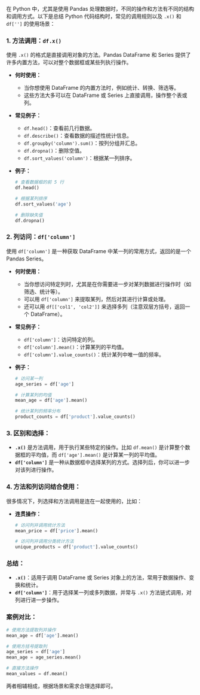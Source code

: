 在 Python 中，尤其是使用 Pandas 处理数据时，不同的操作和方法有不同的结构和调用方式。以下是总结 Python 代码结构时，常见的调用规则以及 `.x()` 和 `df['']` 的使用场景：

### 1. **方法调用：`df.x()`**
   使用 `.x()` 的格式是直接调用对象的方法。Pandas DataFrame 和 Series 提供了许多内置方法，可以对整个数据框或某些列执行操作。

   - **何时使用：**
     - 当你想使用 DataFrame 的内置方法时，例如统计、转换、筛选等。
     - 这些方法大多可以在 DataFrame 或 Series 上直接调用，操作整个表或列。
   
   - **常见例子：**
     - `df.head()`：查看前几行数据。
     - `df.describe()`：查看数据的描述性统计信息。
     - `df.groupby('column').sum()`：按列分组并汇总。
     - `df.dropna()`：删除空值。
     - `df.sort_values('column')`：根据某一列排序。
   
   - **例子：**
     ```python
     # 查看数据框的前 5 行
     df.head()
     
     # 根据某列排序
     df.sort_values('age')
     
     # 删除缺失值
     df.dropna()
     ```

### 2. **列访问：`df['column']`**
   使用 `df['column']` 是一种获取 DataFrame 中某一列的常用方式，返回的是一个 Pandas Series。

   - **何时使用：**
     - 当你想访问特定列时，尤其是在你需要进一步对某列数据进行操作时（如筛选、统计等）。
     - 可以用 `df['column']` 来提取某列，然后对其进行计算或处理。
     - 还可以用 `df[['col1', 'col2']]` 来选择多列（注意双层方括号，返回一个 DataFrame）。
   
   - **常见例子：**
     - `df['column']`：访问特定的列。
     - `df['column'].mean()`：计算某列的平均值。
     - `df['column'].value_counts()`：统计某列中唯一值的频率。

   - **例子：**
     ```python
     # 访问某一列
     age_series = df['age']
     
     # 计算某列的均值
     mean_age = df['age'].mean()
     
     # 统计某列的频率分布
     product_counts = df['product'].value_counts()
     ```

### 3. **区别和选择：**
   - **`.x()`** 是方法调用，用于执行某些特定的操作。比如 `df.mean()` 是计算整个数据框的平均值，而 `df['age'].mean()` 是计算某一列的平均值。
   - **`df['column']`** 是一种从数据框中选择某列的方式。选择列后，你可以进一步对该列进行操作。

### 4. **方法和列访问结合使用：**
   很多情况下，列选择和方法调用是连在一起使用的，比如：
   
   - **连贯操作：**
     ```python
     # 访问列并调用统计方法
     mean_price = df['price'].mean()
     
     # 访问列并调用分类统计方法
     unique_products = df['product'].value_counts()
     ```

### 总结：
- **`.x()`**：适用于调用 DataFrame 或 Series 对象上的方法，常用于数据操作、变换和统计。
- **`df['column']`**：用于选择某一列或多列数据，并常与 `.x()` 方法链式调用，对列进行进一步操作。

### 案例对比：
```python
# 使用方法提取列并操作
mean_age = df['age'].mean()

# 使用方括号提取列
age_series = df['age']
mean_age = age_series.mean()

# 直接方法操作
mean_values = df.mean()
``` 

两者相辅相成，根据场景和需求合理选择即可。